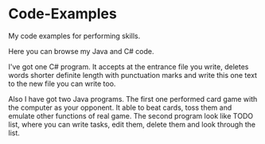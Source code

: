 # Code-Examples
My code examples for performing skills.


Here you can browse my Java and C# code.

I've got one C# program.
It accepts at the entrance file you write, deletes words shorter definite length with punctuation marks and write this one text to the new file you can write too.

Also I have got two Java programs.
The first one performed card game with the computer as your opponent. It able to beat cards, toss them and emulate other functions of real game.
The second program look like TODO list, where you can write tasks, edit them, delete them and look through the list.
